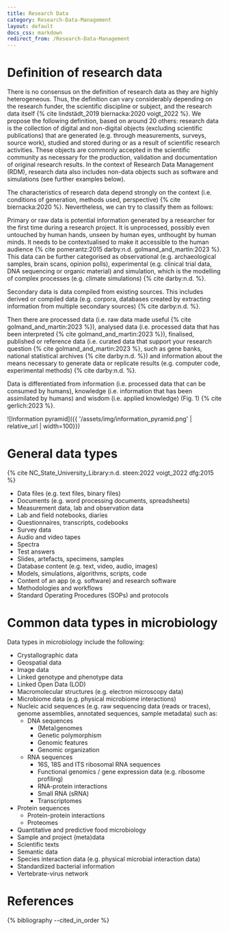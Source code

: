 ```yaml
---
title: Research Data
category: Research-Data-Management
layout: default
docs_css: markdown
redirect_from: /Research-Data-Management
---
```


# Definition of research data
There is no consensus on the definition of research data as they are highly heterogeneous. Thus, the definition can vary considerably depending on the research funder, the scientific discipline or subject, and the research data itself {% cite lindstädt_2019 biernacka:2020 voigt_2022 %}. We propose the following definition, based on around 20 others: research data is the collection of digital and non-digital objects (excluding scientific publications) that are generated (e.g. through measurements, surveys, source work), studied and stored during or as a result of scientific research activities. These objects are commonly accepted in the scientific community as necessary for the production, validation and documentation of original research results. In the context of Research Data Management (RDM), research data also includes non-data objects such as software and simulations (see further examples below).

The characteristics of research data depend strongly on the context (i.e. conditions of generation, methods used, perspective) {% cite biernacka:2020 %}. Nevertheless, we can try to classify them as follows:

Primary or raw data is potential information generated by a researcher for the first time during a research project. It is unprocessed, possibly even untouched by human hands, unseen by human eyes, unthought by human minds. It needs to be contextualised to make it accessible to the human audience {% cite pomerantz:2015 darby:n.d. golmand_and_martin:2023 %}. This data can be further categorised as observational (e.g. archaeological samples, brain scans, opinion polls), experimental (e.g. clinical trial data, DNA sequencing or organic material) and simulation, which is the modelling of complex processes (e.g. climate simulations) {% cite darby:n.d. %}.

Secondary data is data compiled from existing sources. This includes derived or compiled data (e.g. corpora, databases created by extracting information from multiple secondary sources) {% cite darby:n.d. %}. 

Then there are processed data (i.e. raw data made useful {% cite golmand_and_martin:2023 %}), analysed data (i.e. processed data that has been interpreted {% cite golmand_and_martin:2023 %}), finalised, published or reference data (i.e. curated data that support your research question  {% cite golmand_and_martin:2023 %}, such as gene banks, national statistical archives {% cite darby:n.d. %}) and information about the means necessary to generate data or replicate results (e.g. computer code, experimental methods) {% cite darby:n.d. %}.

Data is differentiated from information (i.e. processed data that can be consumed by humans), knowledge (i.e. information that has been assimilated by humans) and wisdom (i.e. applied knowledge) (Fig. 1) {% cite gerlich:2023 %}. 

![Information pyramid]({{ '/assets/img/information_pyramid.png' | relative_url | width=100}})

# General data types
 {% cite NC_State_University_Library:n.d. steen:2022 voigt_2022 dfg:2015 %}
* Data files (e.g. text files, binary files)
* Documents (e.g. word processing documents, spreadsheets)
* Measurement data, lab and observation data
* Lab and field notebooks, diaries
* Questionnaires, transcripts, codebooks
* Survey data
* Audio and video tapes
* Spectra
* Test answers
* Slides, artefacts, specimens, samples
* Database content (e.g. text, video, audio, images)
* Models, simulations, algorithms, scripts, code
* Content of an app (e.g. software) and research software
* Methodologies and workflows
* Standard Operating Procedures (SOPs) and protocols

# Common data types in microbiology
Data types in microbiology include the following:
* Crystallographic data
* Geospatial data
* Image data
* Linked genotype and phenotype data
* Linked Open Data (LOD)
* Macromolecular structures (e.g. electron microscopy data)
* Microbiome data (e.g. physical microbiome interactions)
* Nucleic acid sequences (e.g. raw sequencing data (reads or traces), genome assemblies, annotated sequences, sample metadata) such as:
  * DNA sequences
    * (Meta)genomes
    * Genetic polymorphism
    * Genomic features
    * Genomic organization
  * RNA sequences
    * 16S, 18S and ITS ribosomal RNA sequences
    * Functional genomics / gene expression data (e.g. ribosome profiling)
    * RNA-protein interactions
    * Small RNA (sRNA)
    * Transcriptomes
* Protein sequences
  * Protein-protein interactions
  * Proteomes
* Quantitative and predictive food microbiology
* Sample and project (meta)data
* Scientific texts
* Semantic data
* Species interaction data (e.g. physical microbial interaction data)
* Standardized bacterial information
* Vertebrate-virus network

# References
{% bibliography --cited_in_order %}
